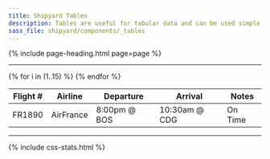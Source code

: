 ```yaml
---
title: Shipyard Tables
description: Tables are useful for tabular data and can be used simple by applying the `.table` class to any table you're working on.
sass_file: shipyard/components/_tables
---
```


{% include page-heading.html page=page %}

---

<table class="table">
  <thead>
    <th>Flight #</th>
    <th>Airline</th>
    <th>Departure</th>
    <th>Arrival</th>
    <th>Notes</th>
  </thead>
  <tbody>
    {% for i in (1..15) %}
      <tr>
        <td>FR1890</td>
        <td>AirFrance</td>
        <td>8:00pm @ BOS</td>
        <td>10:30am @ CDG</td>
        <td>On Time</td>
      </tr>
    {% endfor %}
  </tbody>
</table>

---

{% include css-stats.html %}
